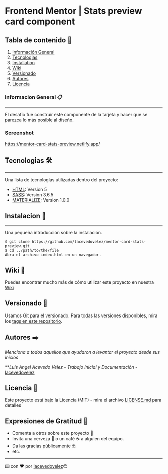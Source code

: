 # Frontend Mentor | Stats preview card component

## Tabla de contenido 🚀
1. [Información General](#Informacion-General)
2. [Tecnologias](#Tecnologias)
3. [Installation](#Instalacion)
4. [Wiki](#wiki)
5. [Versionado](#Versionado)
6. [Autores](#Autores)
7. [Licencia](#Licencia)

### Informacion General 📋
***
El desafío fue construir este componente de la tarjeta y hacer que se parezca lo más posible al diseño. 

### Screenshot

https://mentor-card-stats-preview.netlify.app/

## Tecnologias 🛠️
***
Una lista de tecnologías utilizadas dentro del proyecto:
* [HTML](https://developer.mozilla.org/es/docs/orphaned/Web/Guide/HTML/HTML5): Version 5
* [SASS](https://example.com): Version 3.6.5
* [MATERIALIZE](https://materializecss.com): Version 1.0.0

## Instalacion 🔧
***
Una pequeña introducción sobre la instalación.
```
$ git clone https://github.com/lacevedovelez/mentor-card-stats-preview.git
$ cd ../path/to/the/file
Abra el archivo index.html en un navegador.
```

## Wiki 📖

Puedes encontrar mucho más de cómo utilizar este proyecto en nuestra [Wiki](https://github.com/lacevedovelez/mentor-card-stats-preview/wiki)

## Versionado 📌

Usamos [Git](https://git-scm.com/) para el versionado. Para todas las versiones disponibles, mira los [tags en este repositorio](https://github.com/lacevedovelez/mentor-card-stats-preview/tags).

## Autores ✒️

_Menciona a todos aquellos que ayudaron a levantar el proyecto desde sus inicios_

***Luis Angel Acevedo Velez* - *Trabajo Inicial y Documentación* - [lacevedovelez](https://github.com/lacevedovelez)

## Licencia 📄

Este proyecto está bajo la Licencia (MIT) - mira el archivo [LICENSE.md](LICENSE.md) para detalles

## Expresiones de Gratitud 🎁

* Comenta a otros sobre este proyecto 📢
* Invita una cerveza 🍺 o un café ☕ a alguien del equipo. 
* Da las gracias públicamente 🤓.
* etc.

---
⌨️ con ❤️ por [lacevedovelez](https://github.com/lacevedovelez)😊
